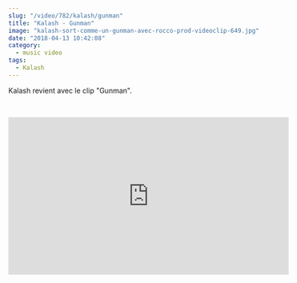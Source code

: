 ```yaml
--- 
slug: "/video/782/kalash/gunman"
title: "Kalash - Gunman"
image: "kalash-sort-comme-un-gunman-avec-rocco-prod-videoclip-649.jpg"
date: "2018-04-13 10:42:08"
category:
  - music video
tags:
  - Kalash
---
```

<p>Kalash revient avec le clip "Gunman".</p><br/><p><iframe width="560" height="315" src="https://www.youtube.com/embed/yD8pisNDOlg" frameborder="0" allow="autoplay; encrypted-media" allowfullscreen></iframe></p>
